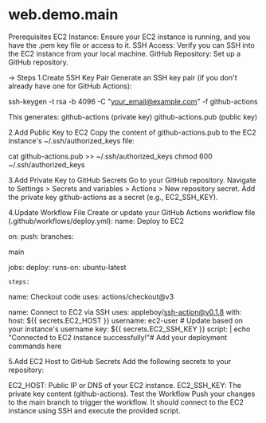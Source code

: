 # web.demo.main
Prerequisites
EC2 Instance: Ensure your EC2 instance is running, and you have the .pem key file or access to it.
SSH Access: Verify you can SSH into the EC2 instance from your local machine.
GitHub Repository: Set up a GitHub repository.

-> Steps
1.Create SSH Key Pair
Generate an SSH key pair (if you don't already have one for GitHub Actions):

ssh-keygen -t rsa -b 4096 -C "your_email@example.com" -f github-actions

This generates:
github-actions (private key)
github-actions.pub (public key)

2.Add Public Key to EC2
Copy the content of github-actions.pub to the EC2 instance's ~/.ssh/authorized_keys file:

cat github-actions.pub >> ~/.ssh/authorized_keys
chmod 600 ~/.ssh/authorized_keys

3.Add Private Key to GitHub Secrets
Go to your GitHub repository.
Navigate to Settings > Secrets and variables > Actions > New repository secret.
Add the private key github-actions as a secret (e.g., EC2_SSH_KEY).

4.Update Workflow File
Create or update your GitHub Actions workflow file (.github/workflows/deploy.yml):
name: Deploy to EC2

on:
  push:
    branches:
      
main

jobs:
  deploy:
    runs-on: ubuntu-latest

    steps:
    
name: Checkout code
    uses: actions/checkout@v3

    
name: Connect to EC2 via SSH
    uses: appleboy/ssh-action@v0.1.8
    with:
      host: ${{ secrets.EC2_HOST }}
      username: ec2-user  # Update based on your instance's username
      key: ${{ secrets.EC2_SSH_KEY }}
      script: |
        echo "Connected to EC2 instance successfully!"# Add your deployment commands here

5.Add EC2 Host to GitHub Secrets
Add the following secrets to your repository:

EC2_HOST: Public IP or DNS of your EC2 instance.
EC2_SSH_KEY: The private key content (github-actions).
Test the Workflow
Push your changes to the main branch to trigger the workflow. It should connect to the EC2 instance using SSH and execute the provided script.
